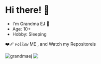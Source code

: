 # Hi there! 👋 
- I'm Grandma EJ 🌸 
- Age: 10+
-  Hobby: Sleeping

❤️‍🩹 *`Follow`* ME , and Watch my Repositoreis

<img align="center" src="https://github-readme-stats.vercel.app/api?username=grandmaej&show_icons=true&locale=en" alt="grandmaej"/>
<img align="center" src="https://github-readme-stats.vercel.app/api/top-langs/?username=GrandmaEJ&layout=compact&theme=radical">  

